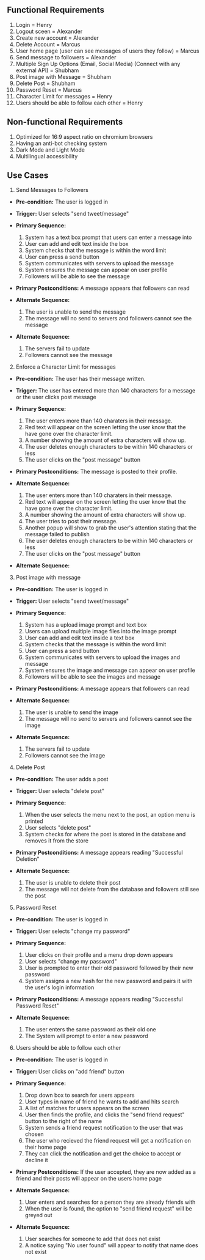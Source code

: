 ## Functional Requirements

1. Login = Henry
2. Logout sceen = Alexander
3. Create new account = Alexander
4. Delete Account = Marcus
5. User home page (user can see messages of users they follow) = Marcus
6. Send message to followers  = Alexander
7. Multiple Sign Up Options (Email, Social Media) (Connect with any external API) = Shubham
8. Post image with Message = Shubham
9. Delete Post = Shubham
10. Password Reset = Marcus
11. Character Limit for messages = Henry
12. Users should be able to follow each other = Henry

## Non-functional Requirements
1. Optimized for 16:9 aspect ratio on chromium browsers
2. Having an anti-bot checking system
3. Dark Mode and Light Mode
4. Multilingual accessibility

## Use Cases

1. Send Messages to Followers

- **Pre-condition:** The user is logged in

- **Trigger:** User selects "send tweet/message"

- **Primary Sequence:**

  1. System has a text box prompt that users can enter a message into
  2. User can add and edit text inside the box
  3. System checks that the message is within the word limit
  4. User can press a send button
  5. System communicates with servers to upload the message
  6. System ensures the message can appear on user profile
  7. Followers will be able to see the message

- **Primary Postconditions:** A message appears that followers can read

- **Alternate Sequence:**

  1. The user is unable to send the message
  2. The message will no send to servers and followers cannot see the message

- **Alternate Sequence:**

  1. The servers fail to update
  2. Followers cannot see the message

2. Enforce a Character Limit for messages

- **Pre-condition:** The user has their message written.

- **Trigger:** The user has entered more than 140 characters for a message or the user clicks post message

- **Primary Sequence:**

  1. The user enters more than 140 charaters in their message.
  2. Red text will appear on the screen letting the user know that the have gone over the character limit.
  3. A number showing the amount of extra characters will show up.
  4. The user deletes enough characters to be within 140 characters or less
  5. The user clicks on the "post message" button


- **Primary Postconditions:** The message is posted to their profile.

- **Alternate Sequence:**
  1. The user enters more than 140 charaters in their message.
  2. Red text will appear on the screen letting the user know that the have gone over the character limit.
  3. A number showing the amount of extra characters will show up.
  4. The user tries to post their message.
  5. Another popup will show to grab the user's attention stating that the message
  failed to publish
  6. The user deletes enough characters to be within 140 characters or less
  7. The user clicks on the "post message" button

- **Alternate Sequence:**

3. Post image with message

- **Pre-condition:** The user is logged in

- **Trigger:** User selects "send tweet/message"

- **Primary Sequence:**

  1. System has a upload image prompt and text box
  2. Users can upload multiple image files into the image prompt
  3. User can add and edit text inside a text box
  4. System checks that the message is within the word limit
  5. User can press a send button
  6. System communicates with servers to upload the images and message
  7. System ensures the image and message can appear on user profile
  8. Followers will be able to see the images and message

- **Primary Postconditions:** A message appears that followers can read

- **Alternate Sequence:**

  1. The user is unable to send the image
  2. The message will no send to servers and followers cannot see the image

- **Alternate Sequence:**

  1. The servers fail to update
  2. Followers cannot see the image

4. Delete Post
- **Pre-condition:** The user adds a post

- **Trigger:** User selects "delete post"

- **Primary Sequence:**

  1. When the user selects the menu next to the post, an option menu is printed 
  2. User selects "delete post"
  3. System checks for where the post is stored in the database and removes it from the store

- **Primary Postconditions:** A message appears reading "Successful Deletion"

- **Alternate Sequence:**

  1. The user is unable to delete their post
  2. The message will not delete from the database and followers still see the post

5. Password Reset
- **Pre-condition:** The user is logged in

- **Trigger:** User selects "change my password"

- **Primary Sequence:**

  1. User clicks on their profile and a menu drop down appears
  2. User selects "change my password"
  3. User is prompted to enter their old password followed by their new password
  4. System assigns a new hash for the new password and pairs it with the user's login information

- **Primary Postconditions:** A message appears reading "Successful Password Reset"

- **Alternate Sequence:**

  1. The user enters the same password as their old one
  2. The System will prompt to enter a new password

6. Users should be able to follow each other

- **Pre-condition:** The user is logged in

- **Trigger:** User clicks on "add friend" button

- **Primary Sequence:**

  1. Drop down box to search for users appears
  2. User types in name of friend he wants to add and hits search
  3. A list of matches for users appears on the screen
  4. User then finds the profile, and clicks the "send friend request" button to the right of the name
  5. System sends a friend request notification to the user that was chosen
  6. The user who recieved the friend request will get a notification on their home page
  7. They can click the notification and get the choice to accept or decline it

- **Primary Postconditions:** If the user accepted, they are now added as a friend and their posts will appear on the users home page

- **Alternate Sequence:**

  1. User enters and searches for a person they are already friends with
  2. When the user is found, the option to "send friend request" will be greyed out

- **Alternate Sequence:**

  1. User searches for someone to add that does not exist
  2. A notice saying "No user found" will appear to notify that name does not exist